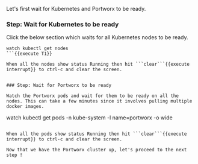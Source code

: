 Let's first wait for Kubernetes and Portworx to be ready.

### Step: Wait for Kubernetes to be ready

Click the below section which waits for all Kubernetes nodes to be ready.
```
watch kubectl get nodes
```{{execute T1}}

When all the nodes show status Running then hit ```clear```{{execute interrupt}} to ctrl-c and clear the screen.


### Step: Wait for Portworx to be ready

Watch the Portworx pods and wait for them to be ready on all the nodes. This can take a few minutes since it involves pulling multiple docker images. 

```
watch kubectl get pods -n kube-system -l name=portworx -o wide
```{{execute T1}}

When all the pods show status Running then hit ```clear```{{execute interrupt}} to ctrl-c and clear the screen.

Now that we have the Portworx cluster up, let's proceed to the next step !
